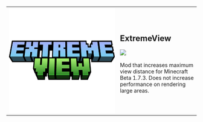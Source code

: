 <table align="center">
	<tbody>
		<tr>
			<td width="280px" style="text-align: center;"><img src="https://github.com/paulevsGitch/ExtremeView/blob/main/src/main/resources/assets/extremeview/icon.png"/></td>		
			<td>
				<h2 align="left">ExtremeView</h2>
				<a href="https://jitpack.io/#paulevsGitch/ExtremeView"><img src="https://jitpack.io/v/paulevsGitch/ExtremeView.svg"></a>
				<p>
					Mod that increases maximum view distance for Minecraft Beta 1.7.3.
					Does not increase performance on rendering large areas.
				</p>
			</td>		
		</tr>
	</tbody>
</table>